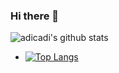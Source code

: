 ### Hi there 👋

![adicadi's github stats](https://github-readme-stats.wasabeef.vercel.app/api?username=adicadi&show_icons=true&line_height=21&show_icons=true)
+ [![Top Langs](https://github-readme-stats.vercel.app/api/top-langs/?username=adicadi&layout=compact)](https://github.com/adicadi/github-readme-stats)

